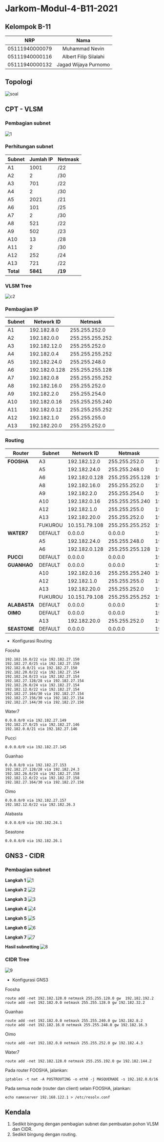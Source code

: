 # Jarkom-Modul-4-B11-2021

## **Kelompok B-11**

|      NRP       |         Nama          |
| :------------: | :-------------------: |
| 05111940000079 |    Muhammad Nevin     |
| 05111940000116 | Albert Filip Silalahi |
| 05111940000132 | Jagad Wijaya Purnomo  |

## Topologi
![soal](https://user-images.githubusercontent.com/31863229/142765592-e971b1a2-0214-4565-811a-87f083ecc4f3.PNG)

## CPT - VLSM
### Pembagian subnet
![1](img/cidr_1.png)

### Perhitungan subnet
|Subnet|Jumlah IP|Netmask|
|------|---------|-------|
|A1|1001|/22|
|A2|2|/30|
|A3|701|/22|
|A4|2|/30|
|A5|2021|/21|
|A6|101|/25|
|A7|2|/30|
|A8|521|/22|
|A9|502|/23|
|A10|13|/28|
|A11|2|/30|
|A12|252|/24|
|A13|721|/22|
|**Total**|**5841**|**/19**|

### VLSM Tree
![c2](https://user-images.githubusercontent.com/31863229/142777556-b5c3fa17-f9bd-427e-8cc3-a38e27724d5d.png)

### Pembagian IP
|Subnet|Network ID|Netmask|
|------|----------|-------|
|A1|192.182.8.0|255.255.252.0|
|A2|192.182.0.0|255.255.255.252|
|A3|192.182.12.0|255.255.252.0|
|A4|192.182.0.4|255.255.255.252|
|A5|192.182.24.0|255.255.248.0|
|A6|192.182.0.128|255.255.255.128|
|A7|192.182.0.8|255.255.255.252|
|A8|192.182.16.0|255.255.252.0|
|A9|192.182.2.0|255.255.254.0|
|A10|192.182.0.16|255.255.255.240|
|A11|192.182.0.12|255.255.255.252|
|A12|192.182.1.0|255.255.255.0|
|A13|192.182.20.0|255.255.252.0|

### Routing
|Router|Subnet|Network ID|Netmask|Next Hop|
|------|------|----------|-------|--------|
|**FOOSHA**|A3|192.182.12.0|255.255.252.0|192.182.0.2|
||A5|192.182.24.0|255.255.248.0|192.182.0.2|
||A6|192.182.0.128|255.255.255.128|192.182.0.2|
||A8|192.182.16.0|255.255.252.0|192.182.1.10|
||A9|192.182.2.0|255.255.254.0|192.182.1.10|
||A10|192.182.0.16|255.255.255.240|192.182.1.10|
||A12|192.182.1.0|255.255.255.0|192.182.1.10|
||A13|192.182.20.0|255.255.252.0|192.182.1.10|
||FUKUROU|10.151.79.108|255.255.255.252|192.182.1.10|
|**WATER7**|DEFAULT|0.0.0.0|0.0.0.0|192.182.0.1|
||A5|192.182.24.0|255.255.248.0|192.182.0.6|
||A6|192.182.0.128|255.255.255.128|192.182.0.6|
|**PUCCI**|DEFAULT|0.0.0.0|0.0.0.0|192.182.0.5|
|**GUANHAO**|DEFAULT|0.0.0.0|0.0.0.0|192.182.0.9|
||A10|192.182.0.16|255.255.255.240|192.182.2.2|
||A12|192.182.1.0|255.255.255.0|192.182.0.14|
||A13|192.182.20.0|255.255.252.0|192.182.0.14|
||FUKUROU|10.151.79.108|255.255.255.252|192.182.0.14|
|**ALABASTA**|DEFAULT|0.0.0.0|0.0.0.0|192.182.2.1|
|**OIMO**|DEFAULT|0.0.0.0|0.0.0.0|192.182.0.13|
||A13|192.182.20.0|255.255.252.0|192.182.1.2|
|**SEASTONE**|DEFAULT|0.0.0.0|0.0.0.0|192.182.1.1|

* Konfigurasi Routing

Foosha  
```
192.182.16.0/22 via 192.182.27.150
192.182.27.0/25 via 192.182.27.150
192.182.0.0/21 via 192.182.27.150
192.182.20.0/22 via 192.182.27.154
192.182.24.0/23 via 192.182.27.154
192.182.27.128/28 via 192.182.27.154
192.182.26.0/24 via 192.182.27.154
192.182.12.0/22 via 192.182.27.154
192.182.27.164/30 via 192.182.27.154
192.182.27.156/30 via 192.182.27.154
192.182.27.144/30 via 192.182.27.150
```
Water7
```
0.0.0.0/0 via 192.182.27.149
192.182.27.0/25 via 192.182.27.146
192.182.0.0/21 via 192.182.27.146
```
Pucci
```
0.0.0.0/0 via 192.182.27.145
```
Guanhao
```
0.0.0.0/0 via 192.182.27.153
192.182.27.128/28 via 192.182.24.3
192.182.26.0/24 via 192.182.27.158
192.182.12.0/22 via 192.182.27.158
192.182.27.164/30 via 192.182.27.158
```
Oimo
```
0.0.0.0/0 via 192.182.27.157
192.182.12.0/22 via 192.182.26.3
```
Alabasta
```
0.0.0.0/0 via 192.182.24.1
```
Seastone
```
0.0.0.0/0 via 192.182.26.1
```


## GNS3 - CIDR
### Pembagian subnet
**Langkah 1**
![1](img/cidr_1.png)

**Langkah 2**
![2](img/cidr_2.png)

**Langkah 3**
![3](img/cidr_3.png)

**Langkah 4**
![4](img/cidr_4.png)

**Langkah 5**
![5](img/cidr_5.png)

**Langkah 6**
![6](img/cidr_6.png)

**Langkah 7**
![7](img/cidr_7.png)

**Hasil subnetting**
![8](img/cidr_8.png)


### CIDR Tree
![9](img/cidr_9.png)

* Konfigurasi GNS3  

Foosha
```
route add -net 192.182.128.0 netmask 255.255.128.0 gw  192.182.192.2
route add -net 192.182.0.0 netmask 255.255.128.0 gw 192.182.32.2
```
Guanhao
```
route add -net 192.182.0.0 netmask 255.255.240.0 gw 192.182.8.2
route add -net 192.182.16.0 netmask 255.255.248.0 gw 192.182.16.3
```
Oimo
```
route add -net 192.182.0.0 netmask 255.255.252.0 gw 192.182.4.3
```
Water7
```
route add -net 192.182.128.0 netmask 255.255.192.0 gw 192.182.144.2
```
Pada router FOOSHA, jalankan:
```
iptables -t nat -A POSTROUTING -o eth0 -j MASQUERADE -s 192.182.0.0/16
```

Pada semua node (router dan client) selain FOOSHA, jalankan:
```
echo nameserver 192.168.122.1 > /etc/resolv.conf
```

## Kendala
1. Sedikit bingung dengan pembagian subnet dan pembuatan pohon VLSM dan CIDR.
2. Sedikit bingung dengan routing.
